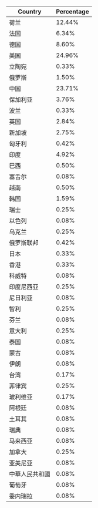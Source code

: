 | Country | Percentage |
| ------- | ---------- |
| 荷兰 | 12.44% |
| 法国 | 6.34% |
| 德国 | 8.60% |
| 美国 | 24.96% |
| 立陶宛 | 0.33% |
| 俄罗斯 | 1.50% |
| 中国 | 23.71% |
| 保加利亚 | 3.76% |
| 波兰 | 0.33% |
| 英国 | 2.84% |
| 新加坡 | 2.75% |
| 匈牙利 | 0.42% |
| 印度 | 4.92% |
| 巴西 | 0.50% |
| 塞舌尔 | 0.08% |
| 越南 | 0.50% |
| 韩国 | 1.59% |
| 瑞士 | 0.25% |
| 以色列 | 0.08% |
| 乌克兰 | 0.25% |
| 俄罗斯联邦 | 0.42% |
| 日本 | 0.33% |
| 香港 | 0.33% |
| 科威特 | 0.08% |
| 印度尼西亚 | 0.25% |
| 尼日利亚 | 0.08% |
| 智利 | 0.25% |
| 芬兰 | 0.08% |
| 意大利 | 0.25% |
| 泰国 | 0.08% |
| 蒙古 | 0.08% |
| 伊朗 | 0.08% |
| 台湾 | 0.17% |
| 菲律宾 | 0.25% |
| 玻利维亚 | 0.17% |
| 阿根廷 | 0.08% |
| 土耳其 | 0.08% |
| 瑞典 | 0.08% |
| 马来西亚 | 0.08% |
| 加拿大 | 0.25% |
| 亚美尼亚 | 0.08% |
| 中華人民共和國 | 0.08% |
| 葡萄牙 | 0.08% |
| 委内瑞拉 | 0.08% |
